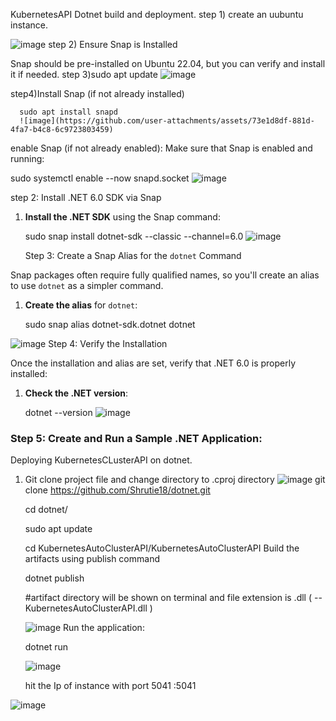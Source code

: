 KubernetesAPI  Dotnet build and deployment.
step 1) create an uubuntu instance.

![image](https://github.com/user-attachments/assets/2e8ddff6-7170-4f00-bab4-d9e22bc89ce6)
step 2) Ensure Snap is Installed

Snap should be pre-installed on Ubuntu 22.04, but you can verify and install it if needed.
step 3)sudo apt update
![image](https://github.com/user-attachments/assets/b16066b0-94a1-40e6-8685-04139b51cda2)

step4)Install Snap (if not already installed)
   
      sudo apt install snapd
      ![image](https://github.com/user-attachments/assets/73e1d8df-881d-4fa7-b4c8-6c9723803459)

      
  enable Snap  (if not already enabled):
   Make sure that Snap is enabled and running:
   
   sudo systemctl enable --now snapd.socket
   ![image](https://github.com/user-attachments/assets/d9b11908-4fa5-4afc-ae5b-f474366d189f)

step 2: Install .NET 6.0 SDK via Snap

1. **Install the .NET SDK** using the Snap command:
   
   sudo snap install dotnet-sdk --classic --channel=6.0
   ![image](https://github.com/user-attachments/assets/b21e25a8-a2c3-4209-a792-20e2d02eb370)

    Step 3: Create a Snap Alias for the `dotnet` Command

Snap packages often require fully qualified names, so you'll create an alias to use `dotnet` as a simpler command.

1. **Create the alias** for `dotnet`:
   
   sudo snap alias dotnet-sdk.dotnet dotnet
   
![image](https://github.com/user-attachments/assets/86cd47b0-7180-4a06-bf67-ce5e3819e80c)
Step 4: Verify the Installation

Once the installation and alias are set, verify that .NET 6.0 is properly installed:

1. **Check the .NET version**:

   dotnet --version
   ![image](https://github.com/user-attachments/assets/56aa0399-508d-4364-ae59-5cd1c351cbb0)
   
### Step 5: Create and Run a Sample .NET Application:

Deploying KubernetesCLusterAPI on dotnet.

1. Git clone project file and change directory to .cproj directory
   ![image](https://github.com/user-attachments/assets/718366af-8d59-42f0-b645-0fcde884f9a7)
    git clone https://github.com/Shrutie18/dotnet.git

   cd dotnet/

   sudo apt update
   
   cd KubernetesAutoClusterAPI/KubernetesAutoClusterAPI
    Build the artifacts using publish command

   dotnet publish

   #artifact directory will be shown on terminal and file extension is .dll ( -- KubernetesAutoClusterAPI.dll )
   
   ![image](https://github.com/user-attachments/assets/6ba9824f-23ab-4ea5-8895-b3b83415f0b0)
   Run the application:

   dotnet run

   ![image](https://github.com/user-attachments/assets/6eddb45d-34fb-46f6-b762-ad522348b6c5)

   hit the Ip of instance with port 5041
     <public IP>:5041
   
![image](https://github.com/user-attachments/assets/b6de57d2-5057-4b7a-bedc-54751b97eb8e)

   

   


   


   
